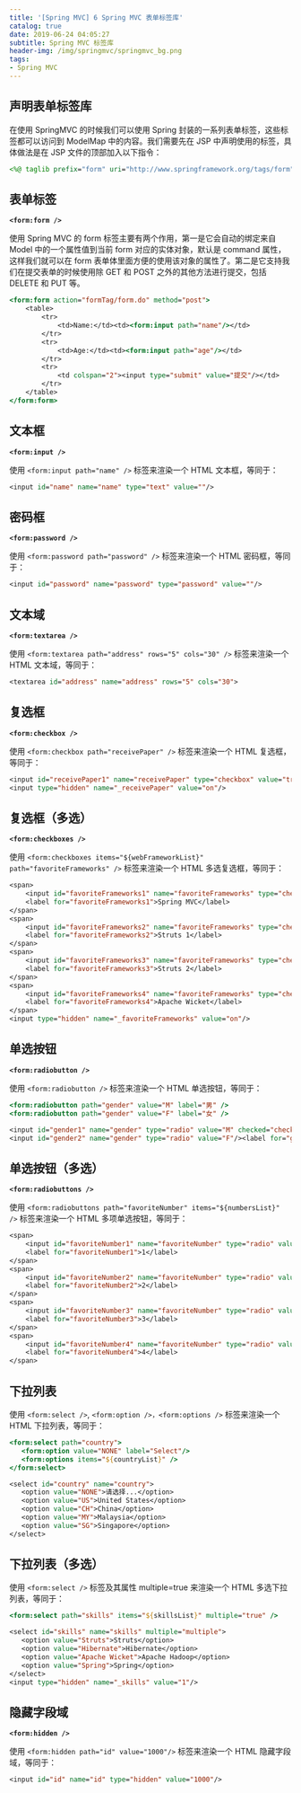 ```yaml
---
title: '[Spring MVC] 6 Spring MVC 表单标签库'
catalog: true
date: 2019-06-24 04:05:27
subtitle: Spring MVC 标签库
header-img: /img/springmvc/springmvc_bg.png
tags:
- Spring MVC
---
```


## 声明表单标签库
在使用 SpringMVC 的时候我们可以使用 Spring 封装的一系列表单标签，这些标签都可以访问到 ModelMap 中的内容。我们需要先在 JSP 中声明使用的标签，具体做法是在 JSP 文件的顶部加入以下指令：
```jsp
<%@ taglib prefix="form" uri="http://www.springframework.org/tags/form"%>
```

## 表单标签
**`<form:form />`**

使用 Spring MVC 的 form 标签主要有两个作用，第一是它会自动的绑定来自 Model 中的一个属性值到当前 form 对应的实体对象，默认是 command 属性，这样我们就可以在 form 表单体里面方便的使用该对象的属性了。第二是它支持我们在提交表单的时候使用除 GET 和 POST 之外的其他方法进行提交，包括 DELETE 和 PUT 等。
```jsp
<form:form action="formTag/form.do" method="post">  
    <table>  
        <tr>  
            <td>Name:</td><td><form:input path="name"/></td>  
        </tr>  
        <tr>  
            <td>Age:</td><td><form:input path="age"/></td>  
        </tr>  
        <tr>  
            <td colspan="2"><input type="submit" value="提交"/></td>  
        </tr>  
    </table>  
</form:form>  
```

## 文本框
**`<form:input />`**

使用 `<form:input path="name" />` 标签来渲染一个 HTML 文本框，等同于：
```jsp
<input id="name" name="name" type="text" value=""/>
```

## 密码框
**`<form:password />`**

使用 `<form:password path="password" />` 标签来渲染一个 HTML 密码框，等同于：
```jsp
<input id="password" name="password" type="password" value=""/>
```

## 文本域
**`<form:textarea />`**

使用 `<form:textarea path="address" rows="5" cols="30" />` 标签来渲染一个 HTML 文本域，等同于：
```jsp
<textarea id="address" name="address" rows="5" cols="30">
```

## 复选框
**`<form:checkbox />`**

使用 `<form:checkbox path="receivePaper" />` 标签来渲染一个 HTML 复选框，等同于：
```jsp
<input id="receivePaper1" name="receivePaper" type="checkbox" value="true"/>
<input type="hidden" name="_receivePaper" value="on"/>
```

## 复选框（多选）
**`<form:checkboxes />`**

使用 `<form:checkboxes items="${webFrameworkList}" path="favoriteFrameworks" />` 标签来渲染一个 HTML 多选复选框，等同于：
```jsp
<span>
    <input id="favoriteFrameworks1" name="favoriteFrameworks" type="checkbox" value="Spring MVC" checked="checked"/>
    <label for="favoriteFrameworks1">Spring MVC</label>
</span>
<span>
    <input id="favoriteFrameworks2" name="favoriteFrameworks" type="checkbox" value="Struts 1"/>
    <label for="favoriteFrameworks2">Struts 1</label>
</span>
<span>
    <input id="favoriteFrameworks3" name="favoriteFrameworks" type="checkbox" value="Struts 2" checked="checked"/>
    <label for="favoriteFrameworks3">Struts 2</label>
</span>
<span>
    <input id="favoriteFrameworks4" name="favoriteFrameworks" type="checkbox" value="Apache Wicket"/>
    <label for="favoriteFrameworks4">Apache Wicket</label>
</span>
<input type="hidden" name="_favoriteFrameworks" value="on"/>
```

## 单选按钮
**`<form:radiobutton />`**

使用 `<form:radiobutton />` 标签来渲染一个 HTML 单选按钮，等同于：
```jsp
<form:radiobutton path="gender" value="M" label="男" />
<form:radiobutton path="gender" value="F" label="女" />
```
```jsp
<input id="gender1" name="gender" type="radio" value="M" checked="checked"/><label for="gender1">男</label>
<input id="gender2" name="gender" type="radio" value="F"/><label for="gender2">女</label>
```

## 单选按钮（多选）
**`<form:radiobuttons />`**

使用 `<form:radiobuttons path="favoriteNumber" items="${numbersList}" />` 标签来渲染一个 HTML 多项单选按钮，等同于：
```jsp
<span>
    <input id="favoriteNumber1" name="favoriteNumber" type="radio" value="1"/>
    <label for="favoriteNumber1">1</label>
</span>
<span>
    <input id="favoriteNumber2" name="favoriteNumber" type="radio" value="2"/>
    <label for="favoriteNumber2">2</label>
</span>
<span>
    <input id="favoriteNumber3" name="favoriteNumber" type="radio" value="3"/>
    <label for="favoriteNumber3">3</label>
</span>
<span>
    <input id="favoriteNumber4" name="favoriteNumber" type="radio" value="4"/>
    <label for="favoriteNumber4">4</label>
</span>
```

## 下拉列表
使用 `<form:select />`, `<form:option />，<form:options />` 标签来渲染一个 HTML 下拉列表，等同于：
```jsp
<form:select path="country">
   <form:option value="NONE" label="Select"/>
   <form:options items="${countryList}" />
</form:select>
```
```jsp
<select id="country" name="country">
   <option value="NONE">请选择...</option>
   <option value="US">United States</option>
   <option value="CH">China</option>
   <option value="MY">Malaysia</option>
   <option value="SG">Singapore</option>
</select>
```

## 下拉列表（多选）
使用 `<form:select />` 标签及其属性 multiple=true 来渲染一个 HTML 多选下拉列表，等同于：
```jsp
<form:select path="skills" items="${skillsList}" multiple="true" />
```
```jsp
<select id="skills" name="skills" multiple="multiple">
   <option value="Struts">Struts</option>
   <option value="Hibernate">Hibernate</option>
   <option value="Apache Wicket">Apache Hadoop</option>
   <option value="Spring">Spring</option>
</select>
<input type="hidden" name="_skills" value="1"/>
```

## 隐藏字段域
**`<form:hidden />`**

使用 `<form:hidden path="id" value="1000"/>` 标签来渲染一个 HTML 隐藏字段域，等同于：
```jsp
<input id="id" name="id" type="hidden" value="1000"/>
```